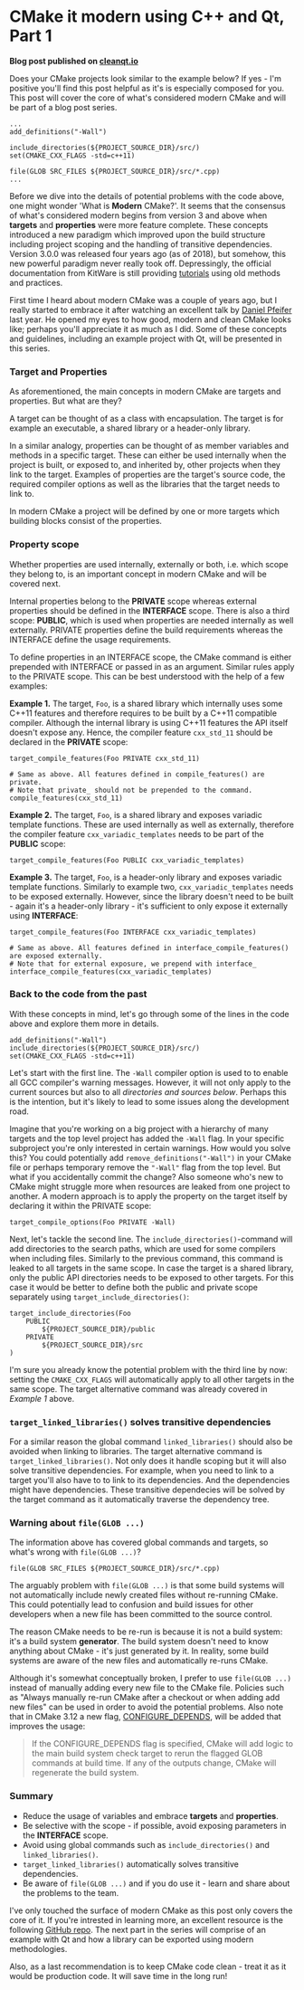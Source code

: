 # CMake it modern using C++ and Qt, Part 1

__Blog post published on [cleanqt.io](www.cleanqt.io)__ 

Does your CMake projects look similar to the example below? If yes - I'm positive you'll find this post helpful as it's is especially composed for you. This post will cover the core of what's considered modern CMake and will be part of a blog post series.

```
...
add_definitions("-Wall")

include_directories(${PROJECT_SOURCE_DIR}/src/)
set(CMAKE_CXX_FLAGS -std=c++11)

file(GLOB SRC_FILES ${PROJECT_SOURCE_DIR}/src/*.cpp)
...
``` 

Before we dive into the details of potential problems with the code above, one might wonder 'What is __Modern__ CMake?'. It seems that the consensus of what's considered modern begins from version 3 and above when __targets__ and __properties__ were more feature complete. These concepts introduced a new paradigm which improved upon the build structure including project scoping and the handling of transitive dependencies. Version 3.0.0 was released four years ago (as of 2018), but somehow, this new powerful paradigm never really took off. Depressingly, the official documentation from KitWare is still providing [tutorials](https://cmake.org/cmake-tutorial/) using old methods and practices. 

First time I heard about modern CMake was a couple of years ago, but I really started to embrace it after watching an excellent talk by [Daniel Pfeifer](https://www.youtube.com/watch?v=bsXLMQ6WgIk) last year. He opened my eyes to how good, modern and clean CMake looks like; perhaps you'll appreciate it as much as I did. Some of these concepts and guidelines, including an example project with Qt, will be presented in this series.

### Target and Properties

As aforementioned, the main concepts in modern CMake are targets and properties. But what are they? 

A target can be thought of as a class with encapsulation. The target is for example an executable, a shared library or a header-only library. 

In a similar analogy, properties can be thought of as member variables and methods in a specific target. These can either be used internally when the project is built, or exposed to, and inherited by, other projects when they  link to the target. Examples of properties are the target's source code, the required compiler options as well as the libraries that the target needs to link to. 

In modern CMake a project will be defined by one or more targets which building blocks consist of the properties. 

### Property scope

Whether properties are used internally, externally or both, i.e. which scope they belong to, is an important concept in modern CMake and will be covered next. 

Internal properties belong to the __PRIVATE__ scope whereas external properties should be defined in the __INTERFACE__ scope. There is also a third scope: __PUBLIC__, which is used when properties are needed internally as well externally. PRIVATE properties define the build requirements whereas the INTERFACE define the usage requirements.

To define properties in an INTERFACE scope, the CMake command is either prepended with INTERFACE or passed in as an argument. Similar rules apply to the PRIVATE scope. This can be best understood with the help of a few examples:

__Example 1.__ The target, `Foo`, is a shared library which internally uses some C++11 features and therefore requires to be built by a C++11 compatible compiler. Although the internal library is using C++11 features the API itself doesn't expose any. Hence, the compiler feature `cxx_std_11` should be declared in the __PRIVATE__ scope:

```
target_compile_features(Foo PRIVATE cxx_std_11) 

# Same as above. All features defined in compile_features() are private.
# Note that private_ should not be prepended to the command.
compile_features(cxx_std_11)
```

__Example 2.__ The target, `Foo`, is a shared library and exposes variadic template functions. These are used internally as well as externally, therefore the compiler feature `cxx_variadic_templates` needs to be part of the __PUBLIC__ scope:

```
target_compile_features(Foo PUBLIC cxx_variadic_templates)
```

__Example 3.__ The target, `Foo`, is a header-only library and exposes variadic template functions. Similarly to example two, `cxx_variadic_templates` needs to be exposed externally. However, since the library doesn't need to be built - again it's a header-only library - it's sufficient to only expose it externally using __INTERFACE__:

```
target_compile_features(Foo INTERFACE cxx_variadic_templates)

# Same as above. All features defined in interface_compile_features() are exposed externally.
# Note that for external exposure, we prepend with interface_
interface_compile_features(cxx_variadic_templates)
```

### Back to the code from the past
With these concepts in mind, let's go through some of the lines in the code above and explore them more in details.

```
add_definitions("-Wall")
include_directories(${PROJECT_SOURCE_DIR}/src/)
set(CMAKE_CXX_FLAGS -std=c++11)
```

Let's start with the first line. The `-Wall` compiler option is used to to enable all GCC compiler's warning messages. However, it will not only apply to the current sources but also to all _directories and sources below_. Perhaps this is the intention, but it's likely to lead to some issues along the development road.

Imagine that you're working on a big project with a hierarchy of many targets and the top level project has added the `-Wall` flag. In your specific subproject you're only interested in certain warnings. How would you solve this? You could potentially add `remove_definitions("-Wall")` in your CMake file or perhaps temporary remove the `"-Wall"` flag from the top level. But what if you accidentally commit the change? Also someone who's new to CMake might struggle more when resources are leaked from one project to another. A modern approach is to apply the property on the target itself by declaring it within the PRIVATE scope:

```
target_compile_options(Foo PRIVATE -Wall)
```

Next, let's tackle the second line. The `include_directories()`-command will add directories to the search paths, which are used for some compilers when including files. Similarly to the previous command, this command is leaked to all targets in the same scope. In case the target is a shared library, only the public API directories needs to be exposed to other targets. For this case it would be better to define both the public and private scope separately using `target_include_directories()`:

```
target_include_directories(Foo
    PUBLIC 
        ${PROJECT_SOURCE_DIR}/public
    PRIVATE
        ${PROJECT_SOURCE_DIR}/src
)

```

I'm sure you already know the potential problem with the third line by now: setting the `CMAKE_CXX_FLAGS` will automatically apply to all other targets in the same scope. The target alternative command was already covered in _Example 1_ above.

### `target_linked_libraries()` solves transitive dependencies
For a similar reason the global command `linked_libraries()` should also be avoided when linking to libraries. The target alternative command is `target_linked_libraries()`. Not only does it handle scoping but it will also solve transitive dependencies. For example, when you need to link to a target you'll also have to to link to its dependencies. And the dependencies might have dependencies. These transitive dependecies will be solved by the target command as it automatically traverse the dependency tree.

### Warning about `file(GLOB ...)`

The information above has covered global commands and targets, so what's wrong with `file(GLOB ...)`?

```
file(GLOB SRC_FILES ${PROJECT_SOURCE_DIR}/src/*.cpp)
```
The arguably problem with `file(GLOB ...)` is that some build systems will not automatically include newly created files without re-running CMake. This could potentially lead to confusion and build issues for other developers when a new file has been committed to the source control. 

The reason CMake needs to be re-run is because it is not a build system: it's a build system __generator__. The build system doesn't need to know anything about CMake - it's just generated by it. In reality, some build systems are aware of the new files and automatically re-runs CMake.

Although it's somewhat conceptually broken, I prefer to use `file(GLOB ...)` instead of manually adding every new file to the CMake file. Policies such as "Always manually re-run CMake after a checkout or when adding add new files" can be used in order to avoid the potential problems. Also note that in CMake 3.12 a new flag, [CONFIGURE_DEPENDS](https://cmake.org/cmake/help/latest/command/file.html), will be added that improves the usage:

>If the CONFIGURE_DEPENDS flag is specified, CMake will add logic to the main build system check target to rerun the flagged GLOB commands at build time. If any of the outputs change, CMake will regenerate the build system.


### Summary

* Reduce the usage of variables and embrace __targets__ and __properties__.
* Be selective with the scope - if possible, avoid exposing parameters in the __INTERFACE__ scope.
* Avoid using global commands such as `include_directories()` and `linked_libraries()`.
* `target_linked_libraries()` automatically solves transitive dependencies.
* Be aware of `file(GLOB ...)` and if you do use it - learn and share about the problems to the team.

I've only touched the surface of modern CMake as this post only covers the core of it. If you're intrested in learning more, an excellent resource is the following [GitHub repo](https://cliutils.gitlab.io/modern-cmake/). The next part in the series will comprise of an example with Qt and how a library can be exported using modern methodologies. 

Also, as a last recommendation is to keep CMake code clean - treat it as it would be production code. It will save time in the long run!

